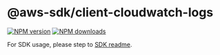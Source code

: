 # @aws-sdk/client-cloudwatch-logs

[![NPM version](https://img.shields.io/npm/v/@aws-sdk/client-cloudwatch-logs/beta.svg)](https://www.npmjs.com/package/@aws-sdk/client-cloudwatch-logs)
[![NPM downloads](https://img.shields.io/npm/dm/@aws-sdk/client-cloudwatch-logs.svg)](https://www.npmjs.com/package/@aws-sdk/client-cloudwatch-logs)

For SDK usage, please step to [SDK readme](https://github.com/aws/aws-sdk-js-v3).
